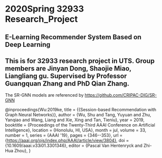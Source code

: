 # 2020Spring 32933 Research_Project
## E-Learning Recommender System Based on Deep Learning
This is for 32933 research project in UTS. 
Group members are Jinyan Dong, Shaojie Miao, Liangliang gu.
Supervised by Professor Guangquan Zhang and PhD Qian Zhang.
----------------------------------------------------------------

The SR-GNN models are referenced by  https://github.com/CRIPAC-DIG/SR-GNN

@inproceedings{Wu:2019ke,
title = {{Session-based Recommendation with Graph Neural Networks}},
author = {Wu, Shu and Tang, Yuyuan and Zhu, Yanqiao and Wang, Liang and Xie, Xing and Tan, Tieniu},
year = 2019,
booktitle = {Proceedings of the Twenty-Third AAAI Conference on Artificial Intelligence},
location = {Honolulu, HI, USA},
month = jul,
volume = 33,
number = 1,
series = {AAAI '19},
pages = {346--353},
url = {https://aaai.org/ojs/index.php/AAAI/article/view/3804},
doi = {10.1609/aaai.v33i01.3301346},
editor = {Pascal Van Hentenryck and Zhi-Hua Zhou},
}

